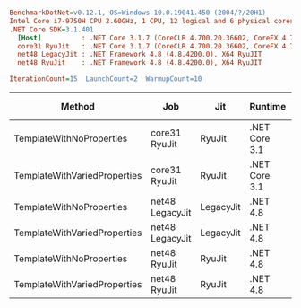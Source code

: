``` ini

BenchmarkDotNet=v0.12.1, OS=Windows 10.0.19041.450 (2004/?/20H1)
Intel Core i7-9750H CPU 2.60GHz, 1 CPU, 12 logical and 6 physical cores
.NET Core SDK=3.1.401
  [Host]          : .NET Core 3.1.7 (CoreCLR 4.700.20.36602, CoreFX 4.700.20.37001), X64 RyuJIT
  core31 RyuJit   : .NET Core 3.1.7 (CoreCLR 4.700.20.36602, CoreFX 4.700.20.37001), X64 RyuJIT
  net48 LegacyJit : .NET Framework 4.8 (4.8.4200.0), X64 RyuJIT
  net48 RyuJit    : .NET Framework 4.8 (4.8.4200.0), X64 RyuJIT

IterationCount=15  LaunchCount=2  WarmupCount=10  

```
|                       Method |             Job |       Jit |       Runtime |       Mean |      Error |     StdDev |  Gen 0 | Gen 1 | Gen 2 | Allocated |
|----------------------------- |---------------- |---------- |-------------- |-----------:|-----------:|-----------:|-------:|------:|------:|----------:|
|     TemplateWithNoProperties |   core31 RyuJit |    RyuJit | .NET Core 3.1 |   5.650 ns |  0.3957 ns |  0.5801 ns |      - |     - |     - |         - |
| TemplateWithVariedProperties |   core31 RyuJit |    RyuJit | .NET Core 3.1 | 360.585 ns | 16.9100 ns | 24.7864 ns | 0.0153 |     - |     - |      96 B |
|     TemplateWithNoProperties | net48 LegacyJit | LegacyJit |      .NET 4.8 |   5.854 ns |  0.2564 ns |  0.3677 ns |      - |     - |     - |         - |
| TemplateWithVariedProperties | net48 LegacyJit | LegacyJit |      .NET 4.8 | 441.629 ns | 43.9386 ns | 65.7652 ns | 0.0153 |     - |     - |      96 B |
|     TemplateWithNoProperties |    net48 RyuJit |    RyuJit |      .NET 4.8 |   7.211 ns |  0.5697 ns |  0.8351 ns |      - |     - |     - |         - |
| TemplateWithVariedProperties |    net48 RyuJit |    RyuJit |      .NET 4.8 | 409.771 ns | 10.6417 ns | 15.9280 ns | 0.0153 |     - |     - |      96 B |
